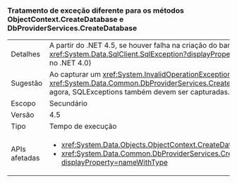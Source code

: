### <a name="different-exception-handling-for-objectcontextcreatedatabase-and-dbproviderservicescreatedatabase-methods"></a>Tratamento de exceção diferente para os métodos ObjectContext.CreateDatabase e DbProviderServices.CreateDatabase

|   |   |
|---|---|
|Detalhes|A partir do .NET 4.5, se houver falha na criação do banco de dados, os métodos <code>CreateDatabase</code> tentarão remover o banco de dados vazio. Se essa operação for bem-sucedida, a <xref:System.Data.SqlClient.SqlException?displayProperty=name> original será propagada (em vez da <xref:System.InvalidOperationException?displayProperty=name> que sempre era gerada no .NET 4.0)|
|Sugestão|Ao capturar um <xref:System.InvalidOperationException?displayProperty=name> durante a execução de <xref:System.Data.Objects.ObjectContext.CreateDatabase> ou <xref:System.Data.Common.DbProviderServices.CreateDatabase(System.Data.Common.DbConnection,System.Nullable{System.Int32},System.Data.Metadata.Edm.StoreItemCollection)>, agora, SQLExceptions também devem ser capturadas.|
|Escopo|Secundário|
|Versão|4.5|
|Tipo|Tempo de execução|
|APIs afetadas|<ul><li><xref:System.Data.Objects.ObjectContext.CreateDatabase?displayProperty=nameWithType></li><li><xref:System.Data.Common.DbProviderServices.CreateDatabase(System.Data.Common.DbConnection,System.Nullable{System.Int32},System.Data.Metadata.Edm.StoreItemCollection)?displayProperty=nameWithType></li></ul>|

